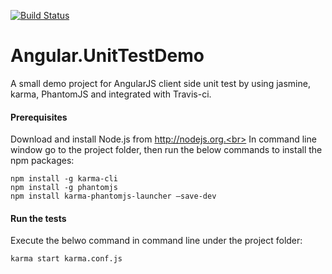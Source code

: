 [![Build Status](https://travis-ci.org/stephenzeng/Angular.UnitTestDemo.svg)](https://travis-ci.org/stephenzeng/Angular.UnitTestDemo)

Angular.UnitTestDemo
====================

A small demo project for AngularJS client side unit test by using jasmine, karma, PhantomJS and integrated with Travis-ci.

#### Prerequisites
Download and install Node.js from http://nodejs.org.<br>
In command line window go to the project folder, then run the below commands to install the npm packages:

```
npm install -g karma-cli
npm install -g phantomjs
npm install karma-phantomjs-launcher –save-dev
```

#### Run the tests
Execute the belwo command in command line under the project folder:

```
karma start karma.conf.js
```